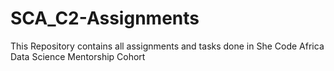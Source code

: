 # SCA_C2-Assignments
This Repository contains all assignments and tasks done in She Code Africa Data Science Mentorship Cohort
